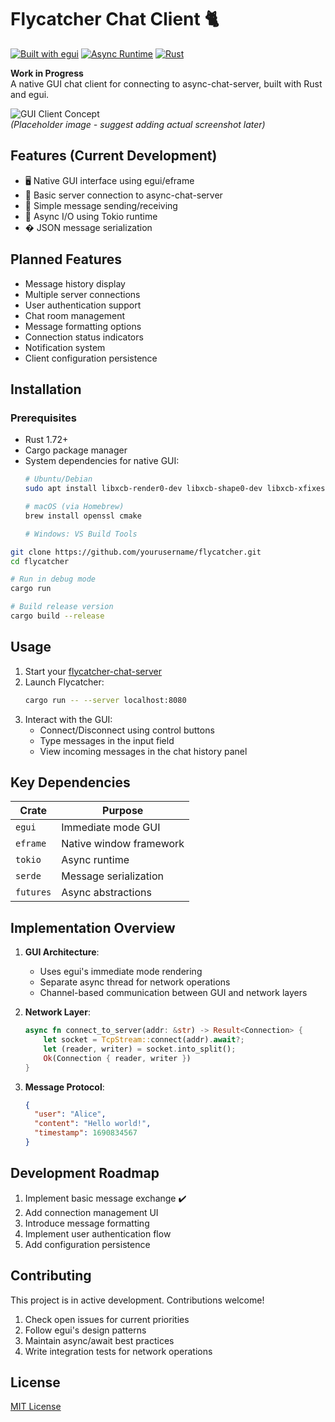# Flycatcher Chat Client 🐈

[![Built with egui](https://img.shields.io/badge/built%20with-egui-%23FFA726)](https://www.egui.rs/)
[![Async Runtime](https://img.shields.io/badge/async%20runtime-Tokio-%23ECD53F)](https://tokio.rs)
[![Rust](https://img.shields.io/badge/rust-1.72%2B-orange)](https://www.rust-lang.org)

**Work in Progress**  
A native GUI chat client for connecting to async-chat-server, built with Rust and egui.

![GUI Client Concept](https://via.placeholder.com/800x500.png?text=Flycatcher+GUI+Preview)  
*(Placeholder image - suggest adding actual screenshot later)*

## Features (Current Development)
- 🖥️ Native GUI interface using egui/eframe
- 🔌 Basic server connection to async-chat-server
- 📨 Simple message sending/receiving
- 🧵 Async I/O using Tokio runtime
- � JSON message serialization

## Planned Features
- Message history display
- Multiple server connections
- User authentication support
- Chat room management
- Message formatting options
- Connection status indicators
- Notification system
- Client configuration persistence

## Installation

### Prerequisites
- Rust 1.72+
- Cargo package manager
- System dependencies for native GUI:
  ```bash
  # Ubuntu/Debian
  sudo apt install libxcb-render0-dev libxcb-shape0-dev libxcb-xfixes0-dev

  # macOS (via Homebrew)
  brew install openssl cmake

  # Windows: VS Build Tools
  ```

```bash
git clone https://github.com/yourusername/flycatcher.git
cd flycatcher

# Run in debug mode
cargo run

# Build release version
cargo build --release
```

## Usage
1. Start your [flycatcher-chat-server](https://github.com/izarma/flycatcher-chat-server)
2. Launch Flycatcher:
   ```bash
   cargo run -- --server localhost:8080
   ```
3. Interact with the GUI:
   - Connect/Disconnect using control buttons
   - Type messages in the input field
   - View incoming messages in the chat history panel

## Key Dependencies
| Crate | Purpose |
|-------|---------|
| `egui` | Immediate mode GUI |
| `eframe` | Native window framework |
| `tokio` | Async runtime |
| `serde` | Message serialization |
| `futures` | Async abstractions |

## Implementation Overview
1. **GUI Architecture**:
   - Uses egui's immediate mode rendering
   - Separate async thread for network operations
   - Channel-based communication between GUI and network layers

2. **Network Layer**:
   ```rust
   async fn connect_to_server(addr: &str) -> Result<Connection> {
       let socket = TcpStream::connect(addr).await?;
       let (reader, writer) = socket.into_split();
       Ok(Connection { reader, writer })
   }
   ```
3. **Message Protocol**:
   ```json
   {
     "user": "Alice",
     "content": "Hello world!",
     "timestamp": 1690834567
   }
   ```

## Development Roadmap
1. Implement basic message exchange ✔️
2. Add connection management UI
3. Introduce message formatting
4. Implement user authentication flow
5. Add configuration persistence

## Contributing
This project is in active development. Contributions welcome!
1. Check open issues for current priorities
2. Follow egui's design patterns
3. Maintain async/await best practices
4. Write integration tests for network operations

## License
[MIT License](LICENSE)  
